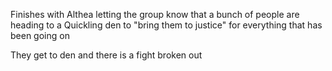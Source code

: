 Finishes with Althea letting the group know that a bunch of people are heading to a Quickling den to "bring them to justice" for everything that has been going on

  

  

They get to den and there is a fight broken out